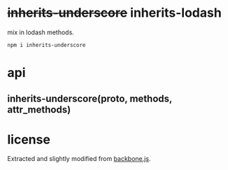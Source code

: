 # ~~inherits-underscore~~ inherits-lodash

mix in lodash methods. 

```
npm i inherits-underscore
```

# api

## inherits-underscore(proto, methods, attr_methods)

# license

Extracted and slightly modified from [backbone.js](https://github.com/jashkenas/backbone).
